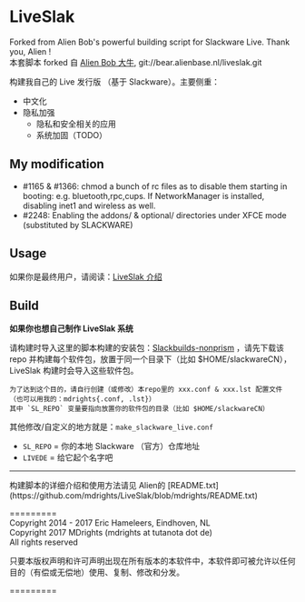 # LiveSlak
Forked from Alien Bob's powerful building script for Slackware Live. Thank you, Alien !    
本套脚本 forked 自 [Alien Bob 大牛](http://www.slackware.com/%7Ealien/liveslak/), git://bear.alienbase.nl/liveslak.git


构建我自己的 Live 发行版 （基于 Slackware）。主要侧重：
  - 中文化
  - 隐私加强
    - 隐私和安全相关的应用
    - 系统加固（TODO）

## My modification

- #1165 & #1366: chmod a bunch of rc files as to disable them starting in booting: e.g. bluetooth,rpc,cups. If NetworkManager is installed, disabling inet1 and wireless as well.
- #2248: Enabling the addons/ & optional/ directories under XFCE mode (substituted by SLACKWARE)

## Usage

如果你是最终用户，请阅读：[LiveSlak 介绍](https://mdrights.github.io/os-observe/posts/2017/08/Liveslak-intro.html)

## Build

**如果你也想自己制作 LiveSlak 系统**   

请构建时导入这里的脚本构建的安装包：[Slackbuilds-nonprism](https://github.com/mdrights/Slackbuilds-nonprism) ，请先下载该 repo 并构建每个软件包，放置于同一个目录下（比如 $HOME/slackwareCN），LiveSlak 构建时会导入这些软件包。

    为了达到这个目的，请自行创建（或修改）本repo里的 xxx.conf & xxx.lst 配置文件（也可以用我的：mdrights{.conf, .lst}）   
    其中 `SL_REPO` 变量要指向放置你的软件包的目录（比如 $HOME/slackwareCN）

其他修改/自定义的地方就是：`make_slackware_live.conf` 
  - `SL_REPO` = 你的本地 Slackware （官方）仓库地址
  - `LIVEDE`  = 给它起个名字吧


<hr>
构建脚本的详细介绍和使用方法请见 Alien的 [README.txt](https://github.com/mdrights/LiveSlak/blob/mdrights/README.txt) 


=========   
Copyright 2014 - 2017 Eric Hameleers, Eindhoven, NL  
Copyright 2017 MDrights (mdrights at tutanota dot de)  
All rights reserved  

只要本版权声明和许可声明出现在所有版本的本软件中，本软件即可被允许以任何目的（有偿或无偿地）使用、复制、修改和分发。  

=========

